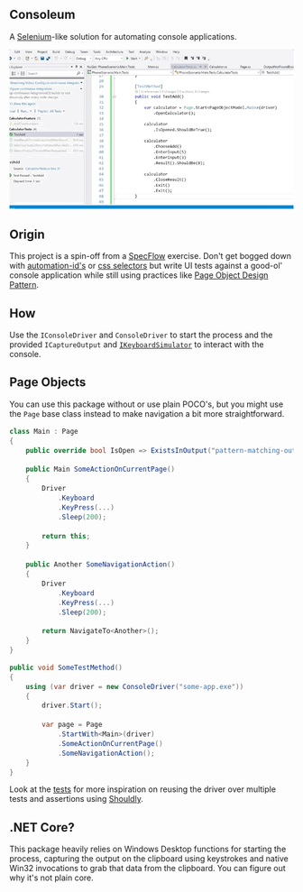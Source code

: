 ## Consoleum

A [Selenium](http://www.seleniumhq.org/)-like solution for automating console applications.

![action](action.gif?raw=true)

## Origin

This project is a spin-off from a [SpecFlow](http://specflow.org/) exercise. Don't get bogged down with [automation-id's](https://docs.microsoft.com/en-us/dotnet/framework/ui-automation/use-the-automationid-property) or [css selectors](https://www.w3schools.com/cssref/css_selectors.asp) but write UI tests against a good-ol' console application while still using practices like [Page Object Design Pattern](http://www.seleniumhq.org/docs/06_test_design_considerations.jsp#page-object-design-pattern).

## How

Use the `IConsoleDriver` and `ConsoleDriver` to start the process and the provided `ICaptureOutput` and [`IKeyboardSimulator`](https://github.com/michaelnoonan/inputsimulator) to interact with the console.

## Page Objects

You can use this package without or use plain POCO's, but you might use the `Page` base class instead to make navigation a bit more straightforward.

```cs
class Main : Page
{
    public override bool IsOpen => ExistsInOutput("pattern-matching-output-on-this-page");

    public Main SomeActionOnCurrentPage()
    {
        Driver
            .Keyboard
            .KeyPress(...)
            .Sleep(200);
        
        return this;
    }

    public Another SomeNavigationAction()
    {
        Driver
            .Keyboard
            .KeyPress(...)
            .Sleep(200);
        
        return NavigateTo<Another>();
    }
}
```

```cs
public void SomeTestMethod()
{
    using (var driver = new ConsoleDriver("some-app.exe"))
    {
        driver.Start();

        var page = Page
            .StartWith<Main>(driver)
            .SomeActionOnCurrentPage()
            .SomeNavigationAction();
    }
}
```

Look at the [tests](Consoleum.PageObjects.Tests) for more inspiration on reusing the driver over multiple tests and assertions using [Shouldly](https://www.nuget.org/packages/Shouldly/).

## .NET Core?

This package heavily relies on Windows Desktop functions for starting the process, capturing the output on the clipboard using keystrokes and native Win32 invocations to grab that data from the clipboard. You can figure out why it's not plain core.